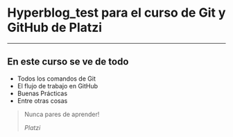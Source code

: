 <h1>Hyperblog_test para el curso de Git y GitHub de Platzi</h1>

<hr>

<h2>En este curso se ve de todo</h2>
<ul>
    <li>Todos los comandos de Git</li>
    <li>El flujo de trabajo en GitHub</li>
    <li>Buenas Prácticas</li>
    <li>Entre otras cosas</li>
</ul>

<blockquote>
    <p>Nunca pares de aprender!</p>
    <cite>Platzi</cite>
</blockquote>
